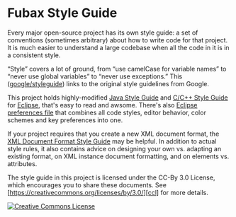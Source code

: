 Fubax Style Guide
=================

Every major open-source project has its own style guide: a set of conventions
(sometimes arbitrary) about how to write code for that project. It is much
easier to understand a large codebase when all the code in it is in a
consistent style.

“Style” covers a lot of ground, from “use camelCase for variable names” to
“never use global variables” to “never use exceptions.” This 
([google/styleguide](https://github.com/google/styleguide)) links to the
original style guidelines from Google.

This project holds highly-modified [Java Style Guide][java] and [C/C++ Style Guide][cpp] for [Eclipse][ecp], that's easy to read and awsome.
There's also [Eclipse preferences file][pref] that combines all code styles, editor behavior, color schemes and key preferences into one.

If your project requires that you create a new XML document format, the [XML
Document Format Style Guide][xml] may be helpful. In addition to actual style
rules, it also contains advice on designing your own vs. adapting an existing
format, on XML instance document formatting, and on elements vs. attributes.

The style guide in this project is licensed under the CC-By 3.0 License,
which encourages you to share these documents.
See [https://creativecommons.org/licenses/by/3.0/][ccl] for more details.

<a rel="license" href="https://creativecommons.org/licenses/by/3.0/"><img alt="Creative Commons License" style="border-width:0" src="https://i.creativecommons.org/l/by/3.0/88x31.png" /></a>

[java]: https://github.com/Fubaxiusz/styleguide/blob/master/eclipse-java-jmf-style.xml
[cpp]: https://github.com/Fubaxiusz/styleguide/blob/master/eclipse-cpp-jmf-style.xml
[pref]: https://github.com/Fubaxiusz/styleguide/blob/master/eclipse-jmf-preferences.epf
[ecp]: https://www.eclipse.org
[xml]: https://google.github.io/styleguide/xmlstyle.html
[ccl]: https://creativecommons.org/licenses/by/3.0/
